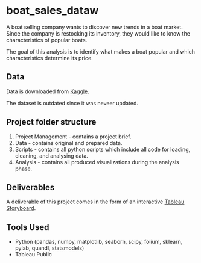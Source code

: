 # boat_sales_dataw

A boat selling company wants to discover new trends in a boat market.
Since the company is restocking its inventory, they would like to know the characteristics of popular boats.

The goal of this analysis is to identify what makes a boat popular and which characteristics determine its price.

## Data

Data is downloaded from [Kaggle](https://www.kaggle.com/datasets/karthikbhandary2/boat-sales?resource=download).

The dataset is outdated since it was neveer updated.

## Project folder structure

01. Project Management - contains a project brief.
02. Data - contains original and prepared data.
03. Scripts - contains all python scripts which include all code for loading, cleaning, and analysing data.
04. Analysis - contains all produced visualizations during the analysis phase.

## Deliverables

A deliverable of this project comes in the form of an interactive [Tableau Storyboard](https://public.tableau.com/views/Boatsales/BoatSalesAnalysis?:language=en-US&publish=yes&:display_count=n&:origin=viz_share_link).

## Tools Used

* Python (pandas, numpy, matplotlib, seaborn, scipy, folium, sklearn, pylab, quandl, statsmodels)
* Tableau Public
